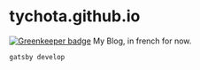 
# tychota.github.io

[![Greenkeeper badge](https://badges.greenkeeper.io/tychota/tychota.github.io.svg)](https://greenkeeper.io/)
My Blog, in french for now.

`gatsby develop`
